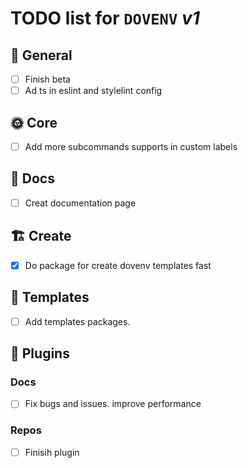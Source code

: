 # **TODO** list for `DOVENV` _v1_

## 🌈 General

- [ ] Finish beta
- [ ] Ad ts in eslint and stylelint config

## 🌞 Core

- [ ] Add more subcommands supports in custom labels

## 📖 Docs

- [ ] Creat documentation page

## 🏗️ Create

- [x] Do package for create dovenv templates fast

## 🎨 Templates

- [ ] Add templates packages.

## 🔌 Plugins

### Docs

- [ ] Fix bugs and issues. improve performance

### Repos

- [ ] Finisih plugin
